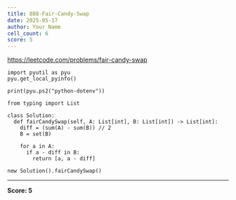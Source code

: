 ```yaml
---
title: 888-Fair-Candy-Swap
date: 2025-05-17
author: Your Name
cell_count: 6
score: 5
---
```


https://leetcode.com/problems/fair-candy-swap


```
import pyutil as pyu
pyu.get_local_pyinfo()
```


```
print(pyu.ps2("python-dotenv"))
```


```
from typing import List
```


```
class Solution:
  def fairCandySwap(self, A: List[int], B: List[int]) -> List[int]:
    diff = (sum(A) - sum(B)) // 2
    B = set(B)

    for a in A:
      if a - diff in B:
        return [a, a - diff]
```


```
new Solution().fairCandySwap()
```


---
**Score: 5**